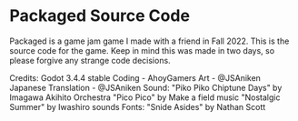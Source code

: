 # Packaged Source Code
Packaged is a game jam game I made with a friend in Fall 2022. This is the source code for the game.
Keep in mind this was made in two days, so please forgive any strange code decisions.

Credits:
Godot 3.4.4 stable
Coding - AhoyGamers
Art - @JSAniken
Japanese Translation - @JSAniken
Sound:
  "Piko Piko Chiptune Days" by Imagawa Akihito Orchestra
  "Pico Pico" by Make a field music
  "Nostalgic Summer" by Iwashiro sounds
Fonts:
  "Snide Asides" by Nathan Scott
